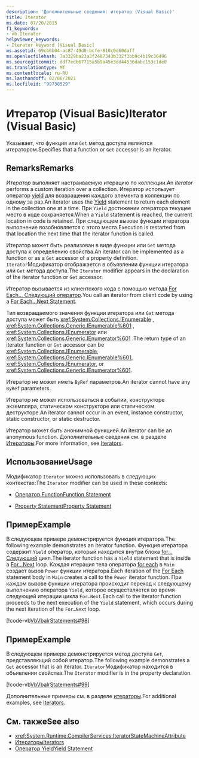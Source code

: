 ```yaml
---
description: 'Дополнительные сведения: итератор (Visual Basic)'
title: Iterator
ms.date: 07/20/2015
f1_keywords:
- vb.Iterator
helpviewer_keywords:
- Iterator keyword [Visual Basic]
ms.assetid: 69cb0b04-ac87-49d0-bcfe-810c0d60daff
ms.openlocfilehash: 7a3329ba23a3f2487343b332f3bb9c4b19c36496
ms.sourcegitcommit: ddf7edb67715a5b9a45e3dd44536dabc153c1de0
ms.translationtype: MT
ms.contentlocale: ru-RU
ms.lasthandoff: 02/06/2021
ms.locfileid: "99730529"
---
```

# <a name="iterator-visual-basic"></a><span data-ttu-id="53258-103">Итератор (Visual Basic)</span><span class="sxs-lookup"><span data-stu-id="53258-103">Iterator (Visual Basic)</span></span>

<span data-ttu-id="53258-104">Указывает, что функция или `Get` метод доступа являются итератором.</span><span class="sxs-lookup"><span data-stu-id="53258-104">Specifies that a function or `Get` accessor is an iterator.</span></span>  
  
## <a name="remarks"></a><span data-ttu-id="53258-105">Remarks</span><span class="sxs-lookup"><span data-stu-id="53258-105">Remarks</span></span>  

 <span data-ttu-id="53258-106">*Итератор* выполняет настраиваемую итерацию по коллекции.</span><span class="sxs-lookup"><span data-stu-id="53258-106">An *iterator* performs a custom iteration over a collection.</span></span> <span data-ttu-id="53258-107">Итератор использует оператор [yield](../statements/yield-statement.md) для возвращения каждого элемента в коллекции по одному за раз.</span><span class="sxs-lookup"><span data-stu-id="53258-107">An iterator uses the [Yield](../statements/yield-statement.md) statement to return each element in the collection one at a time.</span></span> <span data-ttu-id="53258-108">При `Yield` достижении оператора текущее место в коде сохраняется.</span><span class="sxs-lookup"><span data-stu-id="53258-108">When a `Yield` statement is reached, the current location in code is retained.</span></span> <span data-ttu-id="53258-109">При следующем вызове функции итератора выполнение возобновляется с этого места.</span><span class="sxs-lookup"><span data-stu-id="53258-109">Execution is restarted from that location the next time that the iterator function is called.</span></span>  
  
 <span data-ttu-id="53258-110">Итератор может быть реализован в виде функции или `Get` метода доступа к определению свойства.</span><span class="sxs-lookup"><span data-stu-id="53258-110">An iterator can be implemented as a function or as a `Get` accessor of a property definition.</span></span> <span data-ttu-id="53258-111">`Iterator`Модификатор отображается в объявлении функции итератора или `Get` метода доступа.</span><span class="sxs-lookup"><span data-stu-id="53258-111">The `Iterator` modifier appears in the declaration of the iterator function or `Get` accessor.</span></span>  
  
 <span data-ttu-id="53258-112">Итератор вызывается из клиентского кода с помощью метода [For Each... Следующий оператор](../statements/for-each-next-statement.md).</span><span class="sxs-lookup"><span data-stu-id="53258-112">You call an iterator from client code by using a [For Each...Next Statement](../statements/for-each-next-statement.md).</span></span>  
  
 <span data-ttu-id="53258-113">Тип возвращаемого значения функции итератора или `Get` метода доступа может быть <xref:System.Collections.IEnumerable> , <xref:System.Collections.Generic.IEnumerable%601> , <xref:System.Collections.IEnumerator> или <xref:System.Collections.Generic.IEnumerator%601> .</span><span class="sxs-lookup"><span data-stu-id="53258-113">The return type of an iterator function or `Get` accessor can be <xref:System.Collections.IEnumerable>, <xref:System.Collections.Generic.IEnumerable%601>, <xref:System.Collections.IEnumerator>, or <xref:System.Collections.Generic.IEnumerator%601>.</span></span>  
  
 <span data-ttu-id="53258-114">Итератор не может иметь `ByRef` параметров.</span><span class="sxs-lookup"><span data-stu-id="53258-114">An iterator cannot have any `ByRef` parameters.</span></span>  
  
 <span data-ttu-id="53258-115">Итератор не может использоваться в событии, конструкторе экземпляра, статическом конструкторе или статическом деструкторе.</span><span class="sxs-lookup"><span data-stu-id="53258-115">An iterator cannot occur in an event, instance constructor, static constructor, or static destructor.</span></span>  
  
 <span data-ttu-id="53258-116">Итератор может быть анонимной функцией.</span><span class="sxs-lookup"><span data-stu-id="53258-116">An iterator can be an anonymous function.</span></span> <span data-ttu-id="53258-117">Дополнительные сведения см. в разделе [Итераторы](../../programming-guide/concepts/iterators.md).</span><span class="sxs-lookup"><span data-stu-id="53258-117">For more information, see [Iterators](../../programming-guide/concepts/iterators.md).</span></span>  
  
## <a name="usage"></a><span data-ttu-id="53258-118">Использование</span><span class="sxs-lookup"><span data-stu-id="53258-118">Usage</span></span>  

 <span data-ttu-id="53258-119">Модификатор `Iterator` можно использовать в следующих контекстах:</span><span class="sxs-lookup"><span data-stu-id="53258-119">The `Iterator` modifier can be used in these contexts:</span></span>  
  
- [<span data-ttu-id="53258-120">Оператор Function</span><span class="sxs-lookup"><span data-stu-id="53258-120">Function Statement</span></span>](../statements/function-statement.md)  
  
- [<span data-ttu-id="53258-121">Property Statement</span><span class="sxs-lookup"><span data-stu-id="53258-121">Property Statement</span></span>](../statements/property-statement.md)  
  
## <a name="example"></a><span data-ttu-id="53258-122">Пример</span><span class="sxs-lookup"><span data-stu-id="53258-122">Example</span></span>  

 <span data-ttu-id="53258-123">В следующем примере демонстрируется функция итератора.</span><span class="sxs-lookup"><span data-stu-id="53258-123">The following example demonstrates an iterator function.</span></span> <span data-ttu-id="53258-124">Функция итератора содержит `Yield` оператор, который находится внутри блока [for... Следующий](../statements/for-next-statement.md) цикл.</span><span class="sxs-lookup"><span data-stu-id="53258-124">The iterator function has a `Yield` statement that is inside a [For…Next](../statements/for-next-statement.md) loop.</span></span> <span data-ttu-id="53258-125">Каждая итерация тела оператора [for each](../statements/for-each-next-statement.md) в `Main` создает вызов `Power` функции итератора.</span><span class="sxs-lookup"><span data-stu-id="53258-125">Each iteration of the [For Each](../statements/for-each-next-statement.md) statement body in `Main` creates a call to the `Power` iterator function.</span></span> <span data-ttu-id="53258-126">При каждом вызове функции итератора происходит переход к следующему выполнению оператора `Yield`, которое осуществляется во время следующей итерации цикла `For…Next`.</span><span class="sxs-lookup"><span data-stu-id="53258-126">Each call to the iterator function proceeds to the next execution of the `Yield` statement, which occurs during the next iteration of the `For…Next` loop.</span></span>  
  
 [!code-vb[VbVbalrStatements#98](~/samples/snippets/visualbasic/VS_Snippets_VBCSharp/VbVbalrStatements/VB/Class2.vb#98)]  
  
## <a name="example"></a><span data-ttu-id="53258-127">Пример</span><span class="sxs-lookup"><span data-stu-id="53258-127">Example</span></span>  

 <span data-ttu-id="53258-128">В следующем примере демонстрируется метод доступа `Get`, представляющий собой итератор.</span><span class="sxs-lookup"><span data-stu-id="53258-128">The following example demonstrates a `Get` accessor that is an iterator.</span></span> <span data-ttu-id="53258-129">`Iterator`Модификатор находится в объявлении свойства.</span><span class="sxs-lookup"><span data-stu-id="53258-129">The `Iterator` modifier is in the property declaration.</span></span>  
  
 [!code-vb[VbVbalrStatements#99](~/samples/snippets/visualbasic/VS_Snippets_VBCSharp/VbVbalrStatements/VB/Class2.vb#99)]  
  
 <span data-ttu-id="53258-130">Дополнительные примеры см. в разделе [итераторы](../../programming-guide/concepts/iterators.md).</span><span class="sxs-lookup"><span data-stu-id="53258-130">For additional examples, see [Iterators](../../programming-guide/concepts/iterators.md).</span></span>  
  
## <a name="see-also"></a><span data-ttu-id="53258-131">См. также</span><span class="sxs-lookup"><span data-stu-id="53258-131">See also</span></span>

- <xref:System.Runtime.CompilerServices.IteratorStateMachineAttribute>
- [<span data-ttu-id="53258-132">Итераторы</span><span class="sxs-lookup"><span data-stu-id="53258-132">Iterators</span></span>](../../programming-guide/concepts/iterators.md)
- [<span data-ttu-id="53258-133">Оператор Yield</span><span class="sxs-lookup"><span data-stu-id="53258-133">Yield Statement</span></span>](../statements/yield-statement.md)
